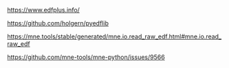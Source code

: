 https://www.edfplus.info/

https://github.com/holgern/pyedflib

https://mne.tools/stable/generated/mne.io.read_raw_edf.html#mne.io.read_raw_edf

https://github.com/mne-tools/mne-python/issues/9566
